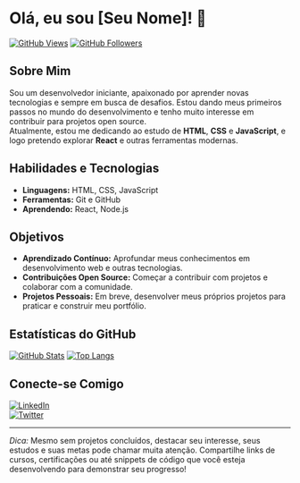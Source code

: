 # Olá, eu sou [Seu Nome]! 👋

[![GitHub Views](https://komarev.com/ghpvc/?username=seu-username)](https://github.com/seu-username)
[![GitHub Followers](https://img.shields.io/github/followers/seu-username?style=social)](https://github.com/seu-username)

## Sobre Mim

Sou um desenvolvedor iniciante, apaixonado por aprender novas tecnologias e sempre em busca de desafios. Estou dando meus primeiros passos no mundo do desenvolvimento e tenho muito interesse em contribuir para projetos open source.  
Atualmente, estou me dedicando ao estudo de **HTML**, **CSS** e **JavaScript**, e logo pretendo explorar **React** e outras ferramentas modernas.

## Habilidades e Tecnologias

- **Linguagens:** HTML, CSS, JavaScript
- **Ferramentas:** Git e GitHub
- **Aprendendo:** React, Node.js

## Objetivos

- **Aprendizado Contínuo:** Aprofundar meus conhecimentos em desenvolvimento web e outras tecnologias.
- **Contribuições Open Source:** Começar a contribuir com projetos e colaborar com a comunidade.
- **Projetos Pessoais:** Em breve, desenvolver meus próprios projetos para praticar e construir meu portfólio.

## Estatísticas do GitHub

[![GitHub Stats](https://github-readme-stats.vercel.app/api?username=seu-username&show_icons=true&theme=radical)](https://github.com/seu-username)
[![Top Langs](https://github-readme-stats.vercel.app/api/top-langs/?username=seu-username&layout=compact&theme=radical)](https://github.com/seu-username)

## Conecte-se Comigo

[![LinkedIn](https://img.shields.io/badge/LinkedIn-Perfil-blue)](https://www.linkedin.com/in/seu-perfil)  
[![Twitter](https://img.shields.io/badge/Twitter-@seu-username-blue)](https://twitter.com/seu-username)

---

*Dica:* Mesmo sem projetos concluídos, destacar seu interesse, seus estudos e suas metas pode chamar muita atenção. Compartilhe links de cursos, certificações ou até snippets de código que você esteja desenvolvendo para demonstrar seu progresso!
